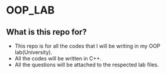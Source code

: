 # OOP_LAB

## What is this repo for?

- This repo is for all the codes that I will be writing in my OOP lab(University).
- All the codes will be written in C++.
- All the questions will be attached to the respected lab files.
